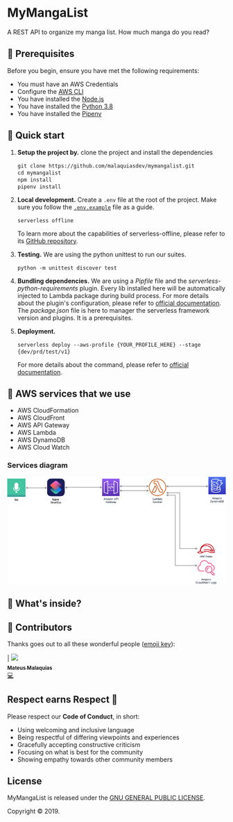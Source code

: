 # MyMangaList
A REST API to organize my manga list. How much manga do you read?

## 📝 Prerequisites

Before you begin, ensure you have met the following requirements:

- You must have an AWS Credentials
- Configure the [AWS CLI](https://aws.amazon.com/pt/cli/)
- You have installed the [Node.js](https://nodejs.org/en/)
- You have installed the [Python 3.8](https://www.python.org)
- You have installed the [Pipenv](https://pypi.org/project/pipenv/)

## 🚀 Quick start

1.  **Setup the project by.**
    clone the project and install the dependencies
    ```shell
    git clone https://github.com/malaquiasdev/mymangalist.git
    cd mymangalist
    npm install
    pipenv install
    ```

1.  **Local development.**
    Create a `.env` file at the root of the project. Make sure you follow the [`.env.example`](.env.example) file as a guide.
    ```shell
    serverless offline
    ```
    To learn more about the capabilities of serverless-offline, please refer to its [GitHub repository](https://github.com/dherault/serverless-offline).

1.  **Testing.**
    We are using the python unittest to run our suites.
    ```shell
    python -m unittest discover test
    ```
    
1.  **Bundling dependencies.**
    We are using a *Pipfile* file and the *serverless-python-requirements* plugin. 
    Every lib installed here will be automatically injected to Lambda package during build process.
    For more details about the plugin's configuration, please refer to [official documentation](https://github.com/UnitedIncome/serverless-python-requirements).
    The *package.json* file is here to manager the serverless framework version and plugins. It is  a prerequisites.
    
1.  **Deployment.**
     ```shell
    serverless deploy --aws-profile {YOUR_PROFILE_HERE} --stage {dev/prd/test/v1}
    ```
    For more details about the command, please refer to [official documentation](https://www.serverless.com/framework/docs/providers/aws/guide/deploying/).


## 📡 AWS services that we use

- AWS CloudFormation
- AWS CloudFront
- AWS API Gateway
- AWS Lambda  
- AWS DynamoDB
- AWS Cloud Watch

### Services diagram

![MyMangaList diagram](./my_manga_list_siri.png)

## 🧐 What's inside?

## 🎉 Contributors
Thanks goes out to all these wonderful people ([emoji key](https://github.com/kentcdodds/all-contributors#emoji-key)):

<!-- ALL-CONTRIBUTORS-LIST:START - Do not remove or modify this section -->
| [<img src="https://avatars1.githubusercontent.com/u/19865835?v=4" width="100px;"/><br /><sub><b>Mateus Malaquias</b></sub>](http://malaquias.dev)<br />[💻](https://github.com/mvfsillva/dialetus-service/commits?author=malaquiasdev "Code")
<!-- ALL-CONTRIBUTORS-LIST:END -->

## Respect earns Respect 👏

Please respect our **Code of Conduct**, in short:

- Using welcoming and inclusive language
- Being respectful of differing viewpoints and experiences
- Gracefully accepting constructive criticism
- Focusing on what is best for the community
- Showing empathy towards other community members

## License

MyMangaList is released under the [GNU GENERAL PUBLIC LICENSE](license).

Copyright © 2019.
